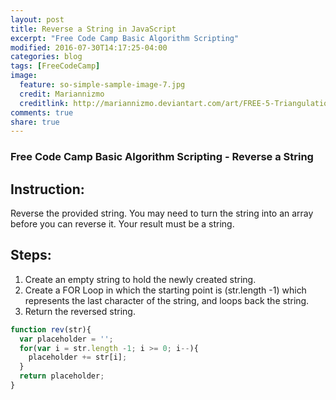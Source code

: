 ```yaml
---
layout: post
title: Reverse a String in JavaScript
excerpt: "Free Code Camp Basic Algorithm Scripting"
modified: 2016-07-30T14:17:25-04:00
categories: blog
tags: [FreeCodeCamp]
image:
  feature: so-simple-sample-image-7.jpg
  credit: Mariannizmo
  creditlink: http://mariannizmo.deviantart.com/art/FREE-5-Triangulation-Mosaic-backgrounds-406553032
comments: true
share: true
---
```


### Free Code Camp Basic Algorithm Scripting - Reverse a String

## Instruction:
Reverse the provided string.
You may need to turn the string into an array before you can reverse it.
Your result must be a string.

## Steps:
1. Create an empty string to hold the newly created string.
2. Create a FOR Loop in which the starting point is (str.length -1) which represents the last character of the string, and loops back the string. 
3. Return the reversed string.


```Javascript
function rev(str){
  var placeholder = '';
  for(var i = str.length -1; i >= 0; i--){
    placeholder += str[i];
  }
  return placeholder;
}
```